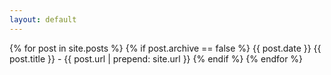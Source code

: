 ```yaml
---
layout: default
---
```

{% for post in site.posts %}
	{% if post.archive == false %}
		{{ post.date }}
		{{ post.title }} - {{ post.url | prepend: site.url }}
	{% endif %}
{% endfor %}